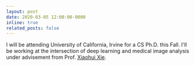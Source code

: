 ```yaml
---
layout: post
date: 2020-03-05 12:00:00-0000
inline: true
related_posts: false
---
```


I will be attending University of California, Irvine for a CS Ph.D. this Fall. I'll be working at the intersection of deep learning and medical image analysis under advisement from Prof. [Xiaohui Xie](https://ics.uci.edu/~xhx/).
